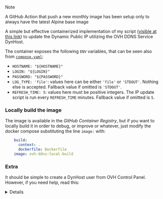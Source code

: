 > [!NOTE]
>
> A GitHub Action that push a new monthly image has been setup only to always have the latest Alpine base image

A simple but effective containerized implementation of my script ([visible at this link](https://gist.github.com/xX-MrN0b0dy-Xx/74d3d769cad9bd7d905ce7ce33c034bb)) to update the Dynamic Public IP utilizing the OVH DDNS Service DynHost.

The container exposes the following `ENV` variables, that can be seen also from [`compose.yaml`](./compose.yaml):
- `HOSTNAME: "${HOSTNAME}"`
- `LOGIN: "${LOGIN}"`
- `PASSWORD: "${PASSWORD}"`
- `LOG_TYPE: 'file'`: values here can be either `'file'` or `'STDOUT'`. Nothing else is accepted. Fallback value if omitted is `'STDOUT'`.
- `REFRESH_TIME: 5`: values here must be positive integers. The IP update script is run every `REFRESH_TIME` minutes. Fallback value if omitted is `5`.

### Locally build the image
The image is available in the *GitHub Container Registry*, but if you want to locally build it in order to debug, or improve or whatever, just modify the docker compose substituting the line `image:` with:
```yaml
    build:
      context: .
      dockerfile: Dockerfile
    image: ovh-ddns:local-build
```

### Extra

It should be simple to create a DynHost user from OVH Control Panel. However, if you need help, read this:

<details>

From OVH dashboard you can create the DynHost user: 
1. Domain names/yourdomain.ovh/DynHost section
2. Manage Access
3. Create a username and the subdomain you wanna redirect the host
4. Then Add a DynHost record with the same subdomain and the current IP of the host

> Remember that for some TLD, redirection to domain.TLD is not possible (ie `.it` doesn't allow this, so if I need to redirect to a domain.it, I'd create `dyn.domain.it` and redirect to it. Then I'll redirect any subdomain to `dyn.domain.it` and I have my Nginx reverse proxy that listen for `dyn.domain.it`)

</details>
